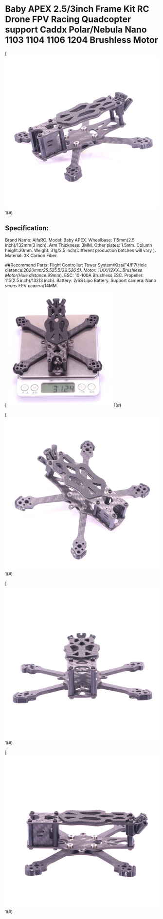 # Baby APEX 2.5/3inch Frame Kit RC Drone FPV Racing Quadcopter support Caddx Polar/Nebula Nano 1103 1104 1106 1204 Brushless Motor

[![](figura1.jpg)1(#)

## Specification:
Brand Name: AlfaRC.
Model: Baby APEX.
Wheelbase: 115mm(2.5 inch)/132mm(3 inch).
Arm Thickness: 3MM.
Other plates: 1.5mm.
Column height:20mm.
Weight: 31g/2.5 inch(Different production batches will vary ).
Material: 3K Carbon Fiber.

##Recommend Parts:
Flight Controller: Tower System/Kiss/F4/F7(Hole distance:20*20mm/25.5*25.5/26.5*26.5).
Motor: 11XX/12XX...Brushless Motor(Hole distance:9*9mm).
ESC: 10-100A Brushless ESC.
Propeller: 115(2.5 inch)/132(3 inch).
Battery: 2/6S Lipo Battery.
Support camera: Nano series FPV camera/14MM.

[![](figura2.jpg)1(#)

[![](figura3.jpg)1(#)

[![](figura4.jpg)1(#)

[![](figura5.jpg)1(#)